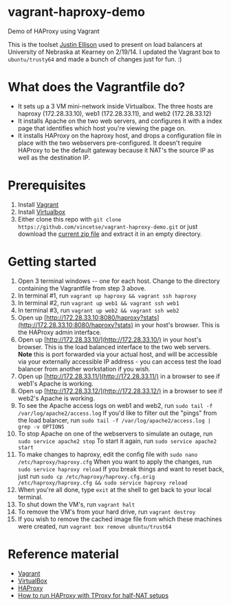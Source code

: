 vagrant-haproxy-demo
====================

Demo of HAProxy using Vagrant

This is the toolset [Justin Ellison](https://github.com/justintime) used to present on load balancers at University of Nebraska at Kearney on 2/19/14.  I updated the Vagrant box to `ubuntu/trusty64` and made a bunch of changes just for fun. :)

# What does the Vagrantfile do?
* It sets up a 3 VM mini-network inside Virtualbox.  The three hosts are haproxy (172.28.33.10), web1 (172.28.33.11), and web2 (172.28.33.12)
* It installs Apache on the two web servers, and configures it with a index page that identifies which host you're viewing the page on.
* It installs HAProxy on the haproxy host, and drops a configuration file in place with the two webservers pre-configured.  It doesn't require HAProxy to be the default gateway because it NAT's the source IP as well as the destination IP.

# Prerequisites
1.  Install [Vagrant](http://www.vagrantup.com/downloads.html)
2.  Install [Virtualbox](https://www.virtualbox.org/wiki/Downloads)
3.  Either clone this repo with ``` git clone https://github.com/vincetse/vagrant-haproxy-demo.git ``` or just download the [current zip file](https://github.com/vincetse/vagrant-haproxy-demo/archive/master.zip) and extract it in an empty directory.

# Getting started
1.  Open 3 terminal windows -- one for each host.  Change to the directory containing the Vagrantfile from step 3 above.
2.  In terminal #1, run ``` vagrant up haproxy && vagrant ssh haproxy ```
3.  In terminal #2, run ``` vagrant up web1 && vagrant ssh web1 ```
4.  In terminal #3, run ``` vagrant up web2 && vagrant ssh web2 ```
5.  Open up [http://172.28.33.10:8080/haproxy?stats](http://172.28.33.10:8080/haproxy?stats) in your host's browser.  This is the HAProxy admin interface.
6.  Open up [http://172.28.33.10/](http://172.28.33.10/) in your host's browser.  This is the load balanced interface to the two web servers.  **Note** this is port forwarded via your actual host, and will be accessible via your externally accessible IP address - you can access test the load balancer from another workstation if you wish.
7.  Open up [http://172.28.33.11/](http://172.28.33.11/) in a browser to see if web1's Apache is working.
8.  Open up [http://172.28.33.12/](http://172.28.33.12/) in a browser to see if web2's Apache is working.
5.  To see the Apache access logs on web1 and web2, run ``` sudo tail -f /var/log/apache2/access.log ```  If you'd like to filter out the "pings" from the load balancer, run ``` sudo tail -f /var/log/apache2/access.log | grep -v OPTIONS ```
6.  To stop Apache on one of the webservers to simulate an outage, run ``` sudo service apache2 stop ```  To start it again, run ``` sudo service apache2 start ```
7.  To make changes to haproxy, edit the config file with ``` sudo nano /etc/haproxy/haproxy.cfg ```  When you want to apply the changes, run ``` sudo service haproxy reload ```  If you break things and want to reset back, just run ``` sudo cp /etc/haproxy/haproxy.cfg.orig /etc/haproxy/haproxy.cfg && sudo service haproxy reload ```
8.  When you're all done, type ``` exit ``` at the shell to get back to your local terminal.
9.  To shut down the VM's, run ``` vagrant halt ```
10.  To remove the VM's from your hard drive, run ``` vagrant destroy ```
11.  If you wish to remove the cached image file from which these machines were created, run ``` vagrant box remove ubuntu/trust64 ```

# Reference material
* [Vagrant](http://vagrantup.com)
* [VirtualBox](http://www.virtualbox.org)
* [HAProxy](http://haproxy.1wt.eu/)
* [How to run HAProxy with TProxy for half-NAT setups](http://blog.loadbalancer.org/configure-haproxy-with-tproxy-kernel-for-full-transparent-proxy/)

